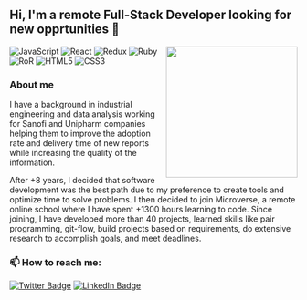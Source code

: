 ## Hi, I'm a remote Full-Stack Developer looking for new opprtunities 👋
<img align='right' src="https://media.giphy.com/media/iIGT8Y1rOYhBpdHh1C/giphy.gif" width="230">

![JavaScript](https://img.shields.io/twitter/url?color=grey&label=JavaScript&logo=JavaScript&style=plastic&url=https%3A%2F%2Fes.wikipedia.org%2Fwiki%2FJavaScript)
![React](https://img.shields.io/twitter/url?color=grey&label=React&logo=React&style=plastic&url=https%3A%2F%2Fes.reactjs.org%2F)
![Redux](https://img.shields.io/twitter/url?color=grey&label=Redux&logo=Redux&style=plastic&url=https%3A%2F%2Fes.redux.js.org%2F)
![Ruby](https://img.shields.io/twitter/url?color=grey&label=Ruby&logo=Ruby&style=plastic&url=https%3A%2F%2Fes.wikipedia.org%2Fwiki%2FRuby)
![RoR]()
![HTML5]()
![CSS3]()

### About me

I have a background in industrial engineering and data analysis working for Sanofi and Unipharm companies helping them to improve the adoption rate and delivery time of new reports while increasing the quality of the information.

After +8 years, I decided that software development was the best path due to my preference to create tools and optimize time to solve problems. I then decided to join Microverse, a remote online school where I have spent +1300 hours learning to code. Since joining, I have developed more than 40 projects, learned skills like pair programming, git-flow, build projects based on requirements, do extensive research to accomplish goals, and meet deadlines.

### 📫 How to reach me:
[![Twitter Badge](https://img.shields.io/twitter/url?label=%40nriqu322&style=social&url=https%3A%2F%2Ftwitter.com%2Fnriqu322)](https://twitter.com/nriqu322)
[![LinkedIn Badge](https://img.shields.io/twitter/url?label=Luis%20Saavedra&logo=LinkedIn&style=social&url=https%3A%2F%2Fwww.linkedin.com%2Fin%2Fluis-saavedra-sanchez%2F)](https://www.linkedin.com/in/luis-saavedra-sanchez/)
